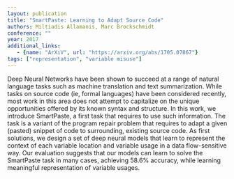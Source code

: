 ```yaml
---
layout: publication
title: "SmartPaste: Learning to Adapt Source Code"
authors: Miltiadis Allamanis, Marc Brockschmidt
conference: ""
year: 2017
additional_links:
   - {name: "ArXiV", url: "https://arxiv.org/abs/1705.07867"}
tags: ["representation", "variable misuse"]
---
```

Deep Neural Networks have been shown to succeed at a range of natural
language tasks such as machine translation and text summarization.
While tasks on source code (ie, formal languages) have been considered
recently, most work in this area does not attempt to capitalize on the
unique opportunities offered by its known syntax and structure. In this
work, we introduce SmartPaste, a first task that requires to use such
information. The task is a variant of the program repair problem that
requires to adapt a given (pasted) snippet of code to surrounding,
existing source code. As first solutions, we design a set of deep
neural models that learn to represent the context of each variable
location and variable usage in a data flow-sensitive way. Our
evaluation suggests that our models can learn to solve the SmartPaste
task in many cases, achieving 58.6% accuracy, while learning meaningful
representation of variable usages. 
